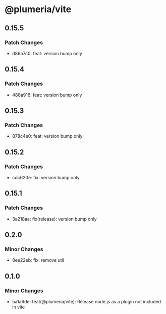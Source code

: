 # @plumeria/vite

## 0.15.5

### Patch Changes

- d86a7c0: feat: version bump only

## 0.15.4

### Patch Changes

- 488a916: feat: version bump only

## 0.15.3

### Patch Changes

- 878c4e0: feat: version bump only

## 0.15.2

### Patch Changes

- cdc620e: fix: version bump only

## 0.15.1

### Patch Changes

- 3a218aa: fix(release): version bump only

## 0.2.0

### Minor Changes

- 8ee22eb: fix: remove util

## 0.1.0

### Minor Changes

- 5a1a6de: feat(@plumeria/vite): Release node.js as a plugin not included in vite
